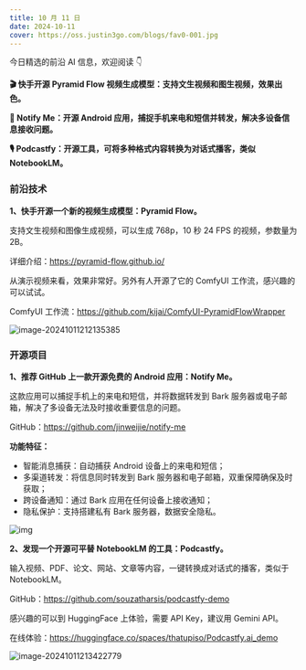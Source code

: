 ```yaml
---
title: 10 月 11 日
date: 2024-10-11
cover: https://oss.justin3go.com/blogs/fav0-001.jpg
---
```


今日精选的前沿 AI 信息，欢迎阅读 👇

**🎬 快手开源 Pyramid Flow 视频生成模型：支持文生视频和图生视频，效果出色。**

**📱 Notify Me：开源 Android 应用，捕捉手机来电和短信并转发，解决多设备信息接收问题。**

**🎙️ Podcastfy：开源工具，可将多种格式内容转换为对话式播客，类似 NotebookLM。**



### 前沿技术

**1、快手开源一个新的视频生成模型：Pyramid Flow。**

支持文生视频和图像生成视频，可以生成 768p，10 秒 24 FPS 的视频，参数量为 2B。

详细介绍：https://pyramid-flow.github.io/

从演示视频来看，效果非常好。另外有人开源了它的 ComfyUI 工作流，感兴趣的可以试试。

ComfyUI 工作流：https://github.com/kijai/ComfyUI-PyramidFlowWrapper

![image-20241011212135385](https://cdn.jsdelivr.net/gh/freelander/oss@master/ai-daily/2024-10-11/image-20241011212135385.png)

### 开源项目

**1、推荐 GitHub 上一款开源免费的 Android 应用：Notify Me。**

这款应用可以捕捉手机上的来电和短信，并将数据转发到 Bark 服务器或电子邮箱，解决了多设备无法及时接收重要信息的问题。

GitHub：https://github.com/jinweijie/notify-me

**功能特征：**

- 智能消息捕获：自动捕获 Android 设备上的来电和短信；
- 多渠道转发：将信息同时转发到 Bark 服务器和电子邮箱，双重保障确保及时获取；
- 跨设备通知：通过 Bark 应用在任何设备上接收通知；
- 隐私保护：支持搭建私有 Bark 服务器，数据安全隐私。

![img](https://cdn.jsdelivr.net/gh/freelander/oss@master/ai-daily/2024-10-11/screenshot2-20241011180531336.png)

**2、发现一个开源可平替 NotebookLM 的工具：Podcastfy。**

输入视频、PDF、论文、网站、文章等内容，一键转换成对话式的播客，类似于 NotebookLM。

GitHub：https://github.com/souzatharsis/podcastfy-demo

感兴趣的可以到 HuggingFace 上体验，需要 API Key，建议用 Gemini API。

在线体验：https://huggingface.co/spaces/thatupiso/Podcastfy.ai_demo

![image-20241011213422779](https://cdn.jsdelivr.net/gh/freelander/oss@master/ai-daily/2024-10-11/image-20241011213422779.png)
